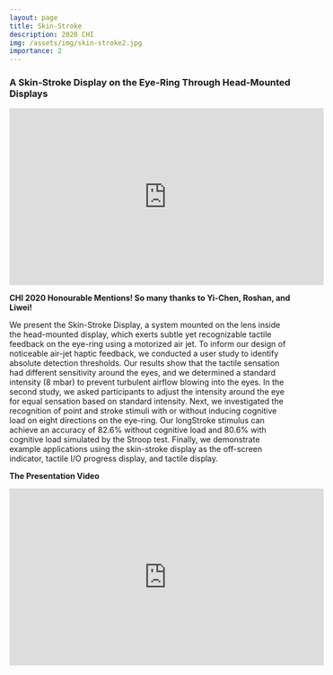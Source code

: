```yaml
---
layout: page
title: Skin-Stroke
description: 2020 CHI
img: /assets/img/skin-stroke2.jpg
importance: 2
---
```

<h3><b>A Skin-Stroke Display on the Eye-Ring Through Head-Mounted Displays</b></h3>

<iframe width="560" height="315" src="https://www.youtube.com/embed/kmKVl1i0TIY" frameborder="0" allow="accelerometer; autoplay; encrypted-media; gyroscope; picture-in-picture" allowfullscreen></iframe>

**CHI 2020 Honourable Mentions! So many thanks to Yi-Chen, Roshan, and Liwei!**

We present the Skin-Stroke Display, a system mounted on the lens inside the head-mounted display, which exerts subtle yet recognizable tactile feedback on the eye-ring using a motorized air jet. To inform our design of noticeable air-jet haptic feedback, we conducted a user study to identify absolute detection thresholds. Our results show that the tactile sensation had different sensitivity around the eyes, and we determined a standard intensity (8 mbar) to prevent turbulent airflow blowing into the eyes. In the second study, we asked participants to adjust the intensity around the eye for equal sensation based on standard intensity. Next, we investigated the recognition of point and stroke stimuli with or without inducing cognitive load on eight directions on the eye-ring. Our longStroke stimulus can achieve an accuracy of 82.6% without cognitive load and 80.6% with cognitive load simulated by the Stroop test. Finally, we demonstrate example applications using the skin-stroke display as the off-screen indicator, tactile I/O progress display, and tactile display.

**The Presentation Video**

<iframe width="560" height="315" src="https://www.youtube.com/embed/ZjcWTxHrZhI" frameborder="0" allow="accelerometer; autoplay; encrypted-media; gyroscope; picture-in-picture" allowfullscreen></iframe>